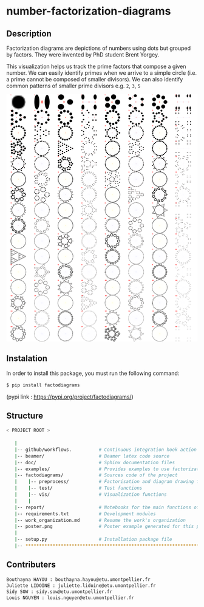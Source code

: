 # number-factorization-diagrams
## Description

Factorization diagrams are depictions of numbers using dots but grouped by factors. They were invented by PhD student Brent Yorgey. 

This visualization helps us track the prime factors that compose a given number. We can easily identify primes when we arrive to a
simple circle (i.e. a prime cannot be composed of smaller divisors). We can also identify common patterns of smaller prime divisors
e.g. `2`, `3`, `5`

<img src="poster.png"/>

## Instalation

In order to install this package, you must run the following command:
```bash
$ pip install factodiagrams
```
(pypi link : https://pypi.org/project/factodiagrams/)

## Structure

```bash
< PROJECT ROOT >

   |
   |-- github/workflows.          # Continuous integration hook action    
   |-- beamer/                    # Beamer latex code source
   |-- doc/                       # Sphinx documentation files
   |-- examples/                  # Provides examples to use factorization package
   |-- factodiagrams/             # Sources code of the project
   |    |-- preprocess/           # Factorisation and diagram drawing functions
   |    |-- test/                 # Test functions 
   |    |-- vis/                  # Visualization functions
   |    |
   |-- report/                    # Notebooks for the main functions of the package using source code and pypi installed package
   |-- requirements.txt           # Development modules 
   |-- work_organization.md       # Resume the work's organization
   |-- poster.png                 # Poster example generated for this project
   |
   |-- setup.py                   # Installation package file
   |-- ************************************************************************
```
## Contributers
```
Bouthayna HAYOU : bouthayna.hayou@etu.umontpellier.fr
Juliette LIDOINE : juliette.lidoine@etu.umontpellier.fr
Sidy SOW : sidy.sow@etu.umontpellier.fr
Louis NGUYEN : louis.nguyen@etu.umontpellier.fr
```
